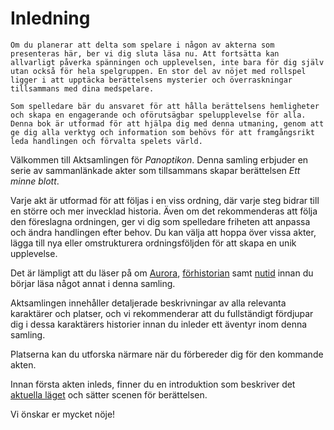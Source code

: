 # Inledning

```admonish warning title="Endast för spelledaren"
Om du planerar att delta som spelare i någon av akterna som presenteras här, ber vi dig sluta läsa nu. Att fortsätta kan allvarligt påverka spänningen och upplevelsen, inte bara för dig själv utan också för hela spelgruppen. En stor del av nöjet med rollspel ligger i att upptäcka berättelsens mysterier och överraskningar tillsammans med dina medspelare.

Som spelledare bär du ansvaret för att hålla berättelsens hemligheter och skapa en engagerande och oförutsägbar spelupplevelse för alla. Denna bok är utformad för att hjälpa dig med denna utmaning, genom att ge dig alla verktyg och information som behövs för att framgångsrikt leda handlingen och förvalta spelets värld.
```

Välkommen till Aktsamlingen för *Panoptikon*. Denna samling erbjuder en serie av sammanlänkade akter som tillsammans skapar berättelsen *Ett minne blott*.

Varje akt är utformad för att följas i en viss ordning, där varje steg bidrar till en större och mer invecklad historia. Även om det rekommenderas att följa den föreslagna ordningen, ger vi dig som spelledare friheten att anpassa och ändra handlingen efter behov. Du kan välja att hoppa över vissa akter, lägga till nya eller omstrukturera ordningsföljden för att skapa en unik upplevelse.

Det är lämpligt att du läser på om [Aurora](aurora-division.md), [förhistorian](prehistory.md) samt [nutid](current-time-period.md) innan du börjar läsa något annat i denna samling.

Aktsamlingen innehåller detaljerade beskrivningar av alla relevanta karaktärer och platser, och vi rekommenderar att du fullständigt fördjupar dig i dessa karaktärers historier innan du inleder ett äventyr inom denna samling.

Platserna kan du utforska närmare när du förbereder dig för den kommande akten.

Innan första akten inleds, finner du en introduktion som beskriver det [aktuella läget](the-situation.md) och sätter scenen för berättelsen.

Vi önskar er mycket nöje!
